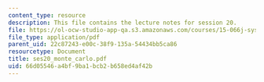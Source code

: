 ```yaml
---
content_type: resource
description: This file contains the lecture notes for session 20.
file: https://ol-ocw-studio-app-qa.s3.amazonaws.com/courses/15-066j-system-optimization-and-analysis-for-manufacturing-summer-2003/66d05546a4bf9ba1bcb2b658ed4af42b_ses20_monte_carlo.pdf
file_type: application/pdf
parent_uid: 22c87243-e00c-38f9-135a-54434bb5ca86
resourcetype: Document
title: ses20_monte_carlo.pdf
uid: 66d05546-a4bf-9ba1-bcb2-b658ed4af42b
---
```

